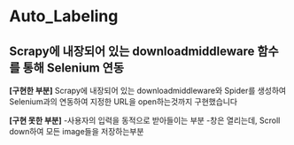 # Auto_Labeling
Scrapy에 내장되어 있는 downloadmiddleware 함수를 통해 Selenium 연동
----------------------------------------------------------------------------------------
**[구현한 부분]**
Scrapy에 내장되어 있는 downloadmiddleware와 Spider를 생성하여 Selenium과의 연동하여 지정한 URL을 open하는것까지 구현했습니다

**[구현 못한 부분]**
-사용자의 입력을 동적으로 받아들이는 부분
-창은 열리는데, Scroll down하여 모든 image들을 저장하는부분

